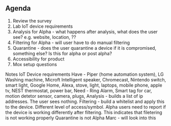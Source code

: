 ## **Agenda**
1. Review the survey
2. Lab IoT device requirements
3. Analysis for Alpha - what happens after analysis, what does the user see? e.g. website, location, ??
4. Filtering for Alpha - will user have to do manual filtering
5. Quarantine - does the user quarantine a device if it is compromised, something else? Is this for alpha or post alpha?
6. Accessibility for product
7. Mox setup questions

Notes
IoT Device requirements 
Have - Piper (home automation system), LG Washing machine, Microft Intelligent speaker, Chromecast, Nintendo switch, smart light, Google Home, Alexa, stove, light, laptops, mobile phone, apple tv, NEST thermostat, power bar, 
Need - Ring Alarm, Smart tag for car, motion detetor sensor, camera, plugs, 
Analysis - builds a list of ip addresses. The user sees nothing. 
Filtering - build a whitelist and apply this to the device. Different level of access/symbol. Alpha users need to report if the device is working differently after filtering. This indicates that filetering is not working properly
Quarantine is not Alpha
Marc - will look into this
